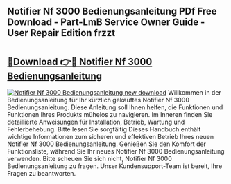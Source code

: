 ## Notifier Nf 3000 Bedienungsanleitung PDf Free Download - Part-LmB Service Owner Guide - User Repair Edition frzzt

# <h2><a href="http://df4b358.blite.top/?on=Notifier+Nf+3000+Bedienungsanleitung">🔗Download 👉🔴 Notifier Nf 3000 Bedienungsanleitung</a></h2>

[![Notifier Nf 3000 Bedienungsanleitung new download](https://i.imgur.com/lujVjoI.png)](http://df4b358.blite.top/?on=Notifier+Nf+3000+Bedienungsanleitung)
Willkommen in der Bedienungsanleitung für Ihr kürzlich gekauftes Notifier Nf 3000 Bedienungsanleitung. Diese Anleitung soll Ihnen helfen, die Funktionen und Funktionen Ihres Produkts mühelos zu navigieren. Im Inneren finden Sie detaillierte Anweisungen für Installation, Betrieb, Wartung und Fehlerbehebung. Bitte lesen Sie sorgfältig Dieses Handbuch enthält wichtige Informationen zum sicheren und effektiven Betrieb Ihres neuen Notifier Nf 3000 Bedienungsanleitung. Genießen Sie den Komfort der Funktionsliste, während Sie Ihr neues Notifier Nf 3000 Bedienungsanleitung verwenden. Bitte scheuen Sie sich nicht, Notifier Nf 3000 Bedienungsanleitung zu fragen. Unser Kundensupport-Team ist bereit, Ihre Fragen zu beantworten.
